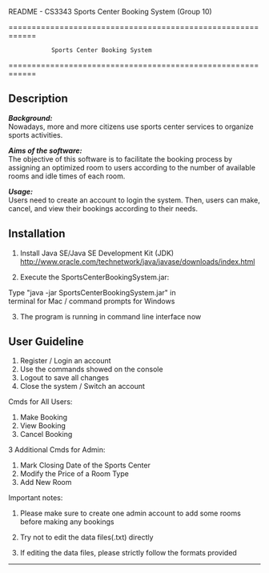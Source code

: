 README - CS3343 Sports Center Booking System (Group 10)

============================================================

                Sports Center Booking System
              
============================================================

Description
------------------------------------------------------------
***Background:***  
Nowadays, more and more citizens use sports center services 
to organize sports activities.

***Aims of the software:***  
The objective of this software is to facilitate the booking
process by assigning an optimized room to users according to 
the number of available rooms and idle times of each room. 

***Usage:***  
Users need to create an account to login the system. Then, 
users can make, cancel, and view their bookings according to 
their needs.

Installation
------------------------------------------------------------
1.  Install Java SE/Java SE Development Kit (JDK)  
http://www.oracle.com/technetwork/java/javase/downloads/index.html

2.  Execute the SportsCenterBookingSystem.jar:  

Type "java -jar SportsCenterBookingSystem.jar" in  
terminal for Mac / command prompts for Windows

3.  The program is running in command line interface now

User Guideline
------------------------------------------------------------
1.  Register / Login an account  
2.  Use the commands showed on the console
3.  Logout to save all changes
4.  Close the system / Switch an account 

Cmds for All Users:  
1.  Make Booking  
2.  View Booking  
3.  Cancel Booking

3 Additional Cmds for Admin:  
1.  Mark Closing Date of the Sports Center
2.  Modify the Price of a Room Type
3.  Add New Room

Important notes:  

1. Please make sure to create one admin account to add some
   rooms before making any bookings

3. Try not to edit the data files(.txt) directly

4. If editing the data files, please strictly follow the
   formats provided

------------------------------------------------------------

